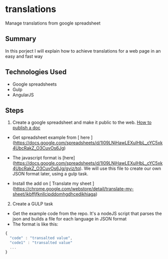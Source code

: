 # translations
Manage translations from google spreadsheet

## Summary
In this porject I will explain how to achieve translations for a web page in an easy and fast way

## Technologies Used
* Google spreadsheets
* Gulp
* AngularJS

## Steps

1. Create a google spreadsheet and make it public to the web. [How to publish a doc]( https://support.google.com/docs/answer/37579?hl=en)
 * Get spreadsheet example from [ here ] (https://docs.google.com/spreadsheets/d/1I09LNjHawLEXulHbL_cYC5xk4UbcRakZ_O3CuvOs6Jg)
 * The javascript format is [here] (https://docs.google.com/spreadsheets/d/1I09LNjHawLEXulHbL_cYC5xk4UbcRakZ_O3CuvOs6Jg/gviz/tq). We will use this file to create our own JSON format later, using a gulp task.

 * Install the add on [ Translate my sheet ] (https://chrome.google.com/webstore/detail/translate-my-sheet/ikbffjfknllcipddomhgdhcedikhiaga)

2.  Create a GULP task
 * Get the example code from the repo. It's a nodeJS script that parses the json and builds a file for each language in JSON format
 * The format is like this: 

```javascript
{ 
  "code" : "transalted value", 
  "code1" : "transalted value"
  ...
}
```




